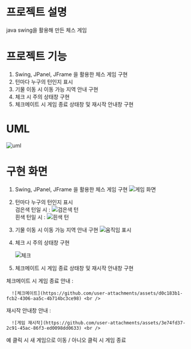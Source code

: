 # 프로젝트 설명
java swing을 활용해 만든 체스 게임

# 프로젝트 기능
1. Swing, JPanel, JFrame 을 활용한 체스 게임 구현
2. 턴마다 누구의 턴인지 표시
3. 기물 이동 시 이동 가능 지역 안내 구현
4. 체크 시 주의 상태창 구현
5. 체크메이트 시 게임 종료 상태창 및 재시작 안내창 구현

# UML
![uml](https://github.com/user-attachments/assets/029d1a1b-dff4-45b8-bcef-f86c40c754e0)

# 구현 화면 
1. Swing, JPanel, JFrame 을 활용한 체스 게임 구현
![게임 화면](https://github.com/user-attachments/assets/08c3b764-9bbb-4042-ab18-9db590736091)

2. 턴마다 누구의 턴인지 표시 <br />
검은색 턴일 시 :
![검은색 턴](https://github.com/user-attachments/assets/19a6cc70-d168-474a-9d16-ac0d42aaad5c) <br />
흰색 턴일 시 : 
![흰색 턴](https://github.com/user-attachments/assets/c37ac7ed-ab5e-4f3f-b003-d6b46cf6dd73) <br />

3. 기물 이동 시 이동 가능 지역 안내 구현
![움직임 표시](https://github.com/user-attachments/assets/9be9eacb-7974-4ebd-8ff1-76638dbf501f) 

4. 체크 시 주의 상태창 구현 <br />

      ![체크](https://github.com/user-attachments/assets/f3d90706-b74b-4113-ad5c-ca1e074ea206)

5. 체크메이트 시 게임 종료 상태창 및 재시작 안내창 구현 <br />

체크메이트 시 게임 종료 안내 : <br />

      ![체크메이트](https://github.com/user-attachments/assets/d0c183b1-fcb2-4306-aa5c-4b714bc3ce98) <br />

재시작 안내창 안내 : <br />

      ![게임 재시작](https://github.com/user-attachments/assets/3e74fd37-2c91-45ac-86f3-ed0098dd0633) <br />

예 클릭 시 새 게임으로 이동 / 아니오 클릭 시 게임 종료 <br />




      
